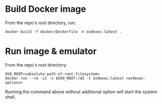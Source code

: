 # Build Docker image

From the repo's root directory, run:

```
docker build -f docker/Dockerfile -t os9exec:latest .
```

# Run image & emulator

From the repo's root directory:

```
OS9_ROOT=<absolute-path-of-root-filesystem>
docker run --rm -it -v $OS9_ROOT:/dd -t os9exec:latest <os9exec-options>
```
Running the command above without additional option will start the system shell.

